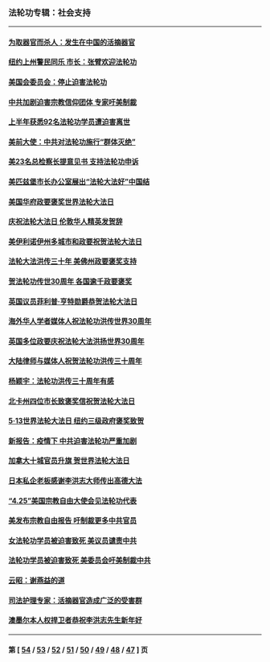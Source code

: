 ### 法轮功专辑：社会支持
---
#### [为取器官而杀人：发生在中国的活摘器官](../../pages/nf4386/n13794731.md?08110430) 
#### [纽约上州警民同乐 市长：张臂欢迎法轮功](../../pages/nf4386/n13794375.md?08110430) 
#### [美国会委员会：停止迫害法轮功](../../pages/nf4386/n13788164.md?08110430) 
#### [中共加剧迫害宗教信仰团体 专家吁美制裁](../../pages/nf4386/n13780252.md?08110430) 
#### [上半年获悉92名法轮功学员遭迫害离世](../../pages/nf4386/n13772701.md?08110430) 
#### [美前大使：中共对法轮功施行“群体灭绝”](../../pages/nf4386/n13771705.md?08110430) 
#### [美23名总检察长提意见书 支持法轮功申诉](../../pages/nf4386/n13766596.md?08110430) 
#### [美匹兹堡市长办公室展出“法轮大法好”中国结](../../pages/nf4386/n13749721.md?08110430) 
#### [美国华府政要褒奖世界法轮大法日](../../pages/nf4386/n13743770.md?08110430) 
#### [庆祝法轮大法日 伦敦华人精英发贺辞](../../pages/nf4386/n13741593.md?08110430) 
#### [美伊利诺伊州多城市和政要祝贺法轮大法日](../../pages/nf4386/n13737149.md?08110430) 
#### [法轮大法洪传三十年 美佛州政要褒奖支持](../../pages/nf4386/n13737103.md?08110430) 
#### [贺法轮功传世30周年 各国逾千政要褒奖](../../pages/nf4386/n13735828.md?08110430) 
#### [英国议员菲利普‧亨特勋爵恭贺法轮大法日](../../pages/nf4386/n13736187.md?08110430) 
#### [海外华人学者媒体人祝法轮功洪传世界30周年](../../pages/nf4386/n13735835.md?08110430) 
#### [英国多位政要庆祝法轮大法洪扬世界30周年](../../pages/nf4386/n13734739.md?08110430) 
#### [大陆律师与媒体人祝贺法轮功洪传三十周年](../../pages/nf4386/n13735062.md?08110430) 
#### [杨颖宇：法轮功洪传三十周年有感](../../pages/nf4386/n13734884.md?08110430) 
#### [北卡州四位市长致褒奖信祝贺法轮大法日](../../pages/nf4386/n13733292.md?08110430) 
#### [5·13世界法轮大法日 纽约三级政府褒奖致贺](../../pages/nf4386/n13732651.md?08110430) 
#### [新报告：疫情下 中共迫害法轮功严重加剧](../../pages/nf4386/n13732612.md?08110430) 
#### [加拿大十城官员升旗 贺世界法轮大法日](../../pages/nf4386/n13729166.md?08110430) 
#### [日本私企老板感谢李洪志大师传出高德大法](../../pages/nf4386/n13726335.md?08110430) 
#### [“4.25”美国宗教自由大使会见法轮功代表](../../pages/nf4386/n13724124.md?08110430) 
#### [美发布宗教自由报告 吁制裁更多中共官员](../../pages/nf4386/n13720670.md?08110430) 
#### [女法轮功学员被迫害致死 美议员谴责中共](../../pages/nf4386/n13682069.md?08110430) 
#### [法轮功学员被迫害致死 美委员会吁美制裁中共](../../pages/nf4386/n13631310.md?08110430) 
#### [云昭：谢燕益的道](../../pages/nf4386/n13607391.md?08110430) 
#### [司法护理专家：活摘器官造成广泛的受害群](../../pages/nf4386/n13570425.md?08110430) 
#### [澳墨尔本人权捍卫者恭祝李洪志先生新年好](../../pages/nf4386/n13556164.md?08110430) 

---
#### 第 [ [54](./54.md?08110430) / [53](./53.md?08110430) / [52](./52.md?08110430) / [51](./51.md?08110430) / [50](./50.md?08110430) / [49](./49.md?08110430) / [48](./48.md?08110430) / [47](./47.md?08110430) ] 页
